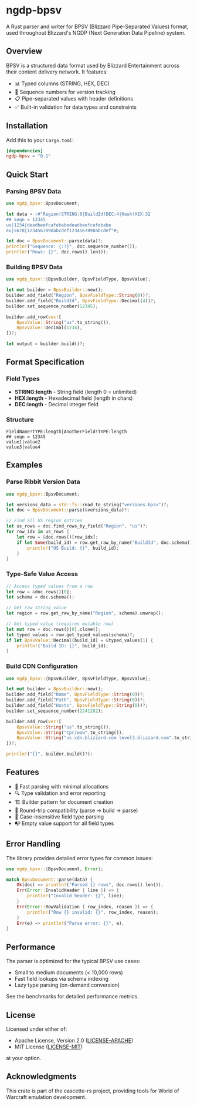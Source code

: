 # ngdp-bpsv

A Rust parser and writer for BPSV (Blizzard Pipe-Separated Values) format, used
throughout Blizzard's NGDP (Next Generation Data Pipeline) system.

## Overview

BPSV is a structured data format used by Blizzard Entertainment across their
content delivery network. It features:

- 📊 Typed columns (STRING, HEX, DEC)
- 🔢 Sequence numbers for version tracking
- 📋 Pipe-separated values with header definitions
- ✅ Built-in validation for data types and constraints

## Installation

Add this to your `Cargo.toml`:

```toml
[dependencies]
ngdp-bpsv = "0.1"
```

## Quick Start

### Parsing BPSV Data

```rust
use ngdp_bpsv::BpsvDocument;

let data = r#"Region!STRING:0|BuildId!DEC:4|Hash!HEX:32
## seqn = 12345
us|1234|deadbeefcafebabedeadbeefcafebabe
eu|5678|1234567890abcdef1234567890abcdef"#;

let doc = BpsvDocument::parse(data)?;
println!("Sequence: {:?}", doc.sequence_number());
println!("Rows: {}", doc.rows().len());
```

### Building BPSV Data

```rust
use ngdp_bpsv::{BpsvBuilder, BpsvFieldType, BpsvValue};

let mut builder = BpsvBuilder::new();
builder.add_field("Region", BpsvFieldType::String(0))?;
builder.add_field("BuildId", BpsvFieldType::Decimal(4))?;
builder.set_sequence_number(12345);

builder.add_row(vec![
    BpsvValue::String("us".to_string()),
    BpsvValue::Decimal(1234),
])?;

let output = builder.build()?;
```

## Format Specification

### Field Types

- **STRING:length** - String field (length 0 = unlimited)
- **HEX:length** - Hexadecimal field (length in chars)
- **DEC:length** - Decimal integer field

### Structure

```text
FieldName!TYPE:length|AnotherField!TYPE:length
## seqn = 12345
value1|value2
value3|value4
```

## Examples

### Parse Ribbit Version Data

```rust
use ngdp_bpsv::BpsvDocument;

let versions_data = std::fs::read_to_string("versions.bpsv")?;
let doc = BpsvDocument::parse(&versions_data)?;

// Find all US region entries
let us_rows = doc.find_rows_by_field("Region", "us")?;
for row_idx in us_rows {
    let row = &doc.rows()[row_idx];
    if let Some(build_id) = row.get_raw_by_name("BuildId", doc.schema()) {
        println!("US Build: {}", build_id);
    }
}
```

### Type-Safe Value Access

```rust
// Access typed values from a row
let row = &doc.rows()[0];
let schema = doc.schema();

// Get raw string value
let region = row.get_raw_by_name("Region", schema).unwrap();

// Get typed value (requires mutable row)
let mut row = doc.rows()[0].clone();
let typed_values = row.get_typed_values(schema)?;
if let BpsvValue::Decimal(build_id) = &typed_values[1] {
    println!("Build ID: {}", build_id);
}
```

### Build CDN Configuration

```rust
use ngdp_bpsv::{BpsvBuilder, BpsvFieldType, BpsvValue};

let mut builder = BpsvBuilder::new();
builder.add_field("Name", BpsvFieldType::String(0))?;
builder.add_field("Path", BpsvFieldType::String(0))?;
builder.add_field("Hosts", BpsvFieldType::String(0))?;
builder.set_sequence_number(2241282);

builder.add_row(vec![
    BpsvValue::String("us".to_string()),
    BpsvValue::String("tpr/wow".to_string()),
    BpsvValue::String("us.cdn.blizzard.com level3.blizzard.com".to_string()),
])?;

println!("{}", builder.build()?);
```

## Features

- 🚀 Fast parsing with minimal allocations
- 🔍 Type validation and error reporting
- 🏗️ Builder pattern for document creation
- 📝 Round-trip compatibility (parse → build → parse)
- 🔧 Case-insensitive field type parsing
- 📭 Empty value support for all field types

## Error Handling

The library provides detailed error types for common issues:

```rust
use ngdp_bpsv::{BpsvDocument, Error};

match BpsvDocument::parse(data) {
    Ok(doc) => println!("Parsed {} rows", doc.rows().len()),
    Err(Error::InvalidHeader { line }) => {
        println!("Invalid header: {}", line);
    }
    Err(Error::RowValidation { row_index, reason }) => {
        println!("Row {} invalid: {}", row_index, reason);
    }
    Err(e) => println!("Parse error: {}", e),
}
```

## Performance

The parser is optimized for the typical BPSV use cases:

- Small to medium documents (< 10,000 rows)
- Fast field lookups via schema indexing
- Lazy type parsing (on-demand conversion)

See the benchmarks for detailed performance metrics.

## License

Licensed under either of:

- Apache License, Version 2.0 ([LICENSE-APACHE](../LICENSE-APACHE))
- MIT License ([LICENSE-MIT](../LICENSE-MIT))

at your option.

## Acknowledgments

This crate is part of the cascette-rs project, providing tools for World of Warcraft
emulation development.

